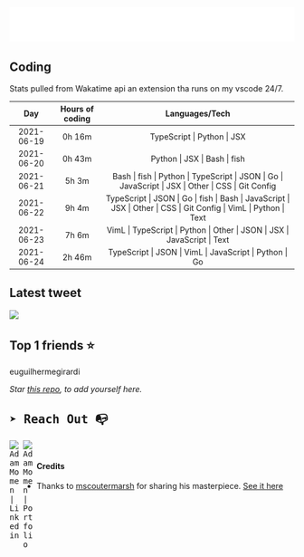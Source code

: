 
![test image size](/assets/welcome_message.gif)

## Coding
Stats pulled from Wakatime api an extension tha runs on my vscode 24/7.

|Day|Hours of coding|Languages/Tech|
|:-:|:-:|:-:|
|2021-06-19|0h 16m|TypeScript &#124; Python &#124; JSX|
|2021-06-20|0h 43m|Python &#124; JSX &#124; Bash &#124; fish|
|2021-06-21|5h 3m|Bash &#124; fish &#124; Python &#124; TypeScript &#124; JSON &#124; Go &#124; JavaScript &#124; JSX &#124; Other &#124; CSS &#124; Git Config|
|2021-06-22|9h 4m|TypeScript &#124; JSON &#124; Go &#124; fish &#124; Bash &#124; JavaScript &#124; JSX &#124; Other &#124; CSS &#124; Git Config &#124; VimL &#124; Python &#124; Text|
|2021-06-23|7h 6m|VimL &#124; TypeScript &#124; Python &#124; Other &#124; JSON &#124; JSX &#124; JavaScript &#124; Text|
|2021-06-24|2h 46m|TypeScript &#124; JSON &#124; VimL &#124; JavaScript &#124; Python &#124; Go|

## Latest tweet
[<img src="<tweet-image-url>" width="400">](<tweet-url>)

## Top 1 friends ⭐️
euguilhermegirardi

*Star [this repo](https://github.com/AdamMomen/AdamMomen), to add yourself here.*


<samp>

## ➤ Reach Out :mailbox_with_no_mail:

>
  <a href="https://www.linkedin.com/in/adam-momen-99596275/">
     <img align="left" alt="Adam Momen | Linkedin" width="24px" src="./assets/Linkedin.svg" />
   </a>

   <a href="https://adammomen.com/">
     <img align="left" alt="Adam Momen | Portfolio" width="24px" src="./assets/web.svg" />
   </a>

</samp>

<br>

#### Credits
* Thanks to [mscoutermarsh](https://github.com/mscoutermarsh) for sharing his masterpiece. [See it here](https://github.com/mscoutermarsh/mscoutermarsh)